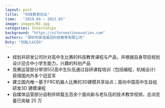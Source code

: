 ```yaml
---
layout: post
title:  "科技教育创业"
time:   "2019.09 – 2023.05"
image: images/NI.jpg
categories: Internships
background: "https://nifornextinnovation.com"
authors: "深圳市英诺威迅科技教育有限公司"
Duty: "创始人&CEO"
---
```

- 规划并研发公司针对高中生比赛的科技教育课程与产品，并根据自身项目规划设计迎合中小学生能力，兴趣的科创产品
- 竞赛运营部分带领5只高中生队伍通过自研课程培训（包括编程，机械设计）获得国内外多个冠亚军
- 建立国内唯一基于FRC机器人比赛的3D建模共享站点；面向中国高中生自组研发3D 建模课程
- 自媒体运营部分自制并转载五百余个面向新与老队伍的技术教学视频，总浏览量已突破 25 万